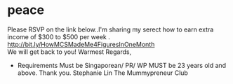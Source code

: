 # peace
Please RSVP on the link below..I'm sharing my serect how to earn extra income of $300 to $500 per week . http://bit.ly/HowMCSMadeMe4FiguresInOneMonth  
We will get back to you!  Warmest Regards, 
 * Requirements Must be Singaporean/ PR/ WP MUST be 23 years old and above. Thank you.
 Stephanie Lin The Mummypreneur Club 
